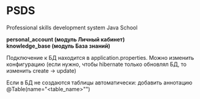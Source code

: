 # PSDS
Professional skills development system Java School 

**personal_account (модуль Личный кабинет)**\
**knowledge_base (модуль База знаний)**

Подключение к БД находится в application.properties. Можно изменить конфигурацию (если нужно, чтобы hibernate только обновлял БД, то изменить create -> update)

Если в БД не создаются таблицы автоматически: добавить аннотацию @Table(name="<table_name>"")